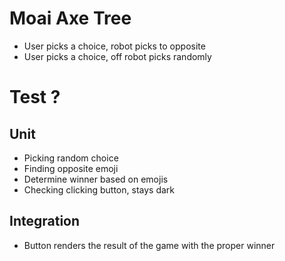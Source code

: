 # Moai Axe Tree

- User picks a choice, robot picks to opposite
- User picks a choice, off robot picks randomly

# Test ?

## Unit

- Picking random choice
- Finding opposite emoji
- Determine winner based on emojis
- Checking clicking button, stays dark

## Integration

- Button renders the result of the game with the proper winner
